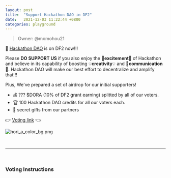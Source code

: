 ```yaml
---
layout: post
title:  "Support Hackathon DAO in DF2"
date:   2021-12-03 11:22:44 +0800
categories: playground
---
```


> Owner: @momohou21

📢 [Hackathon DAO][Website] is on DF2 now!!!  

Please **DO SUPPORT US** if you also enjoy the 💓**excitement**💓 of Hackathon and believe in its capability of boosting 💡**creativity**💡 and 👬**communication**👬. Hackathon DAO will make our best effort to decentralize and amplify that!!! 

Plus, We've prepared a set of airdrop for our initial supporters!

- 💰 ??? $DORA (10% of DF2 grant earning) splitted by all of our voters.
- 🏆 100 Hackathon DAO credits for all our voters each.
- 🎁 secret gifts from our partners

👉 [Voting link][Link] 👈

![hori_a_color_bg.png](/Hackathon-Playbook/img/dao_003.jpeg)


<br>

---

<br>

### **Voting Instructions**










[Website]: https://dorahacksglobal.github.io/Hackathon-Playbook/dao/
[Link]: https://hackerlink.io/buidl/1679